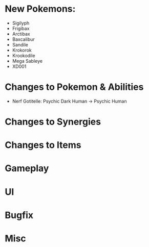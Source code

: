 # New Pokemons:

- Sigilyph
- Frigibax
- Arctibax
- Baxcalibur
- Sandile
- Krokorok
- Krookodile
- Mega Sableye
- XD001

# Changes to Pokemon & Abilities

- Nerf Gotitelle: Psychic Dark Human -> Psychic Human

# Changes to Synergies

# Changes to Items

# Gameplay

# UI

# Bugfix

# Misc
